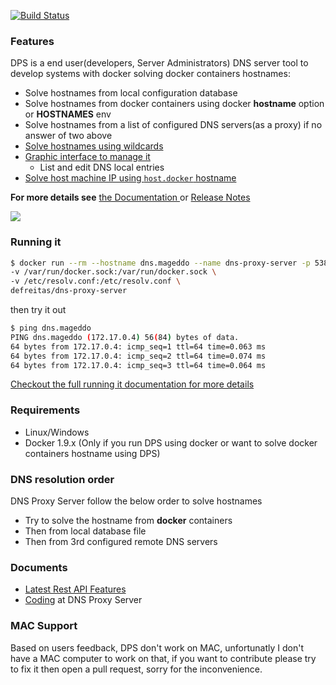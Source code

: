 <p>
	<a href="https://travis-ci.org/mageddo/dns-proxy-server"><img src="https://travis-ci.org/mageddo/dns-proxy-server.svg?branch=master" alt="Build Status" /></a>
</p>

### Features

DPS is a end user(developers, Server Administrators) DNS server tool to develop systems with docker solving
docker containers hostnames:

* Solve hostnames from local configuration database
* Solve hostnames from docker containers using docker **hostname** option or **HOSTNAMES** env
* Solve hostnames from a list of configured DNS servers(as a proxy) if no answer of two above
* [Solve hostnames using wildcards](http://mageddo.github.io/dns-proxy-server/docs/features#solve-hostnames-using-wildcards)
* [Graphic interface to manage it](http:/127.0.0.1:5380/static/)
	* List and edit DNS local entries
* [Solve host machine IP using `host.docker` hostname](http://mageddo.github.io/dns-proxy-server/docs/features#solve-host-machine-ip-from-anywhere)

**For more details see** [the Documentation ](http://mageddo.github.io/dns-proxy-server/docs/features) or [Release Notes](RELEASE-NOTES.md) 

![](https://i.imgur.com/aR9dl0O.png)

### Running it

```bash
$ docker run --rm --hostname dns.mageddo --name dns-proxy-server -p 5380:5380 \
-v /var/run/docker.sock:/var/run/docker.sock \
-v /etc/resolv.conf:/etc/resolv.conf \
defreitas/dns-proxy-server
```

then try it out

```bash
$ ping dns.mageddo
PING dns.mageddo (172.17.0.4) 56(84) bytes of data.
64 bytes from 172.17.0.4: icmp_seq=1 ttl=64 time=0.063 ms
64 bytes from 172.17.0.4: icmp_seq=2 ttl=64 time=0.074 ms
64 bytes from 172.17.0.4: icmp_seq=3 ttl=64 time=0.064 ms
```

[Checkout the full running it documentation for more details](http://mageddo.github.io/dns-proxy-server/docs/running.html)

### Requirements
* Linux/Windows
* Docker 1.9.x (Only if you run DPS using docker or want to solve docker containers hostname using DPS)

### DNS resolution order
DNS  Proxy Server follow the below order to solve hostnames

* Try to solve the hostname from **docker** containers
* Then from local database file
* Then from 3rd configured remote DNS servers

### Documents
* [Latest Rest API Features](http://mageddo.github.io/dns-proxy-server/docs/api/)
* [Coding](docs/developing) at DNS Proxy Server

### MAC Support
Based on users feedback, DPS don't work on MAC, unfortunatly I don't have a MAC computer to work on that, 
if you want to contribute please try to fix it then open a pull request, sorry for the inconvenience.
